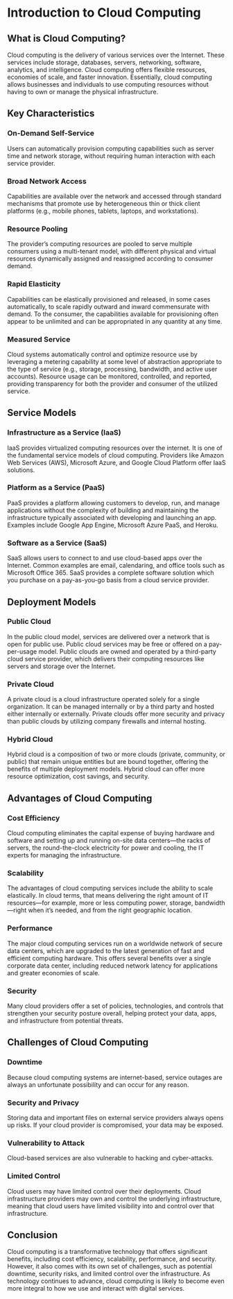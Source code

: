 # Introduction to Cloud Computing

## What is Cloud Computing?

Cloud computing is the delivery of various services over the Internet. These services include storage, databases, servers, networking, software, analytics, and intelligence. Cloud computing offers flexible resources, economies of scale, and faster innovation. Essentially, cloud computing allows businesses and individuals to use computing resources without having to own or manage the physical infrastructure.

## Key Characteristics

### On-Demand Self-Service

Users can automatically provision computing capabilities such as server time and network storage, without requiring human interaction with each service provider.

### Broad Network Access

Capabilities are available over the network and accessed through standard mechanisms that promote use by heterogeneous thin or thick client platforms (e.g., mobile phones, tablets, laptops, and workstations).

### Resource Pooling

The provider’s computing resources are pooled to serve multiple consumers using a multi-tenant model, with different physical and virtual resources dynamically assigned and reassigned according to consumer demand.

### Rapid Elasticity

Capabilities can be elastically provisioned and released, in some cases automatically, to scale rapidly outward and inward commensurate with demand. To the consumer, the capabilities available for provisioning often appear to be unlimited and can be appropriated in any quantity at any time.

### Measured Service

Cloud systems automatically control and optimize resource use by leveraging a metering capability at some level of abstraction appropriate to the type of service (e.g., storage, processing, bandwidth, and active user accounts). Resource usage can be monitored, controlled, and reported, providing transparency for both the provider and consumer of the utilized service.

## Service Models

### Infrastructure as a Service (IaaS)

IaaS provides virtualized computing resources over the internet. It is one of the fundamental service models of cloud computing. Providers like Amazon Web Services (AWS), Microsoft Azure, and Google Cloud Platform offer IaaS solutions.

### Platform as a Service (PaaS)

PaaS provides a platform allowing customers to develop, run, and manage applications without the complexity of building and maintaining the infrastructure typically associated with developing and launching an app. Examples include Google App Engine, Microsoft Azure PaaS, and Heroku.

### Software as a Service (SaaS)

SaaS allows users to connect to and use cloud-based apps over the Internet. Common examples are email, calendaring, and office tools such as Microsoft Office 365. SaaS provides a complete software solution which you purchase on a pay-as-you-go basis from a cloud service provider.

## Deployment Models

### Public Cloud

In the public cloud model, services are delivered over a network that is open for public use. Public cloud services may be free or offered on a pay-per-usage model. Public clouds are owned and operated by a third-party cloud service provider, which delivers their computing resources like servers and storage over the Internet.

### Private Cloud

A private cloud is a cloud infrastructure operated solely for a single organization. It can be managed internally or by a third party and hosted either internally or externally. Private clouds offer more security and privacy than public clouds by utilizing company firewalls and internal hosting.

### Hybrid Cloud

Hybrid cloud is a composition of two or more clouds (private, community, or public) that remain unique entities but are bound together, offering the benefits of multiple deployment models. Hybrid cloud can offer more resource optimization, cost savings, and security.

## Advantages of Cloud Computing

### Cost Efficiency

Cloud computing eliminates the capital expense of buying hardware and software and setting up and running on-site data centers—the racks of servers, the round-the-clock electricity for power and cooling, the IT experts for managing the infrastructure.

### Scalability

The advantages of cloud computing services include the ability to scale elastically. In cloud terms, that means delivering the right amount of IT resources—for example, more or less computing power, storage, bandwidth—right when it’s needed, and from the right geographic location.

### Performance

The major cloud computing services run on a worldwide network of secure data centers, which are upgraded to the latest generation of fast and efficient computing hardware. This offers several benefits over a single corporate data center, including reduced network latency for applications and greater economies of scale.

### Security

Many cloud providers offer a set of policies, technologies, and controls that strengthen your security posture overall, helping protect your data, apps, and infrastructure from potential threats.

## Challenges of Cloud Computing

### Downtime

Because cloud computing systems are internet-based, service outages are always an unfortunate possibility and can occur for any reason.

### Security and Privacy

Storing data and important files on external service providers always opens up risks. If your cloud provider is compromised, your data may be exposed.

### Vulnerability to Attack

Cloud-based services are also vulnerable to hacking and cyber-attacks.

### Limited Control

Cloud users may have limited control over their deployments. Cloud infrastructure providers may own and control the underlying infrastructure, meaning that cloud users have limited visibility into and control over that infrastructure.

## Conclusion

Cloud computing is a transformative technology that offers significant benefits, including cost efficiency, scalability, performance, and security. However, it also comes with its own set of challenges, such as potential downtime, security risks, and limited control over the infrastructure. As technology continues to advance, cloud computing is likely to become even more integral to how we use and interact with digital services.
